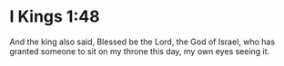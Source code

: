 # I Kings 1:48

And the king also said, Blessed be the Lord, the God of Israel, who has granted someone to sit on my throne this day, my own eyes seeing it.
